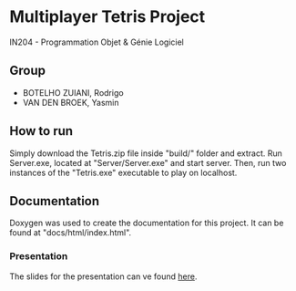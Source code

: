 # Multiplayer Tetris Project

IN204 - Programmation Objet & Génie Logiciel

## Group

- BOTELHO ZUIANI, Rodrigo
- VAN DEN BROEK, Yasmin

## How to run

Simply download the Tetris.zip file inside "build/" folder and extract. Run Server.exe, located at "Server/Server.exe" and start server. Then, run two instances of the "Tetris.exe" executable to play on localhost.

## Documentation

Doxygen was used to create the documentation for this project. It can be found at "docs/html/index.html".

### Presentation

The slides for the presentation can ve found [here]([www.google.com](https://www.canva.com/design/DAGdS3JgrAw/1AAMEs55mYHU69M5MjNw0A/view?utm_content=DAGdS3JgrAw&utm_campaign=designshare&utm_medium=link2&utm_source=uniquelinks&utlId=h82f216051c)).
